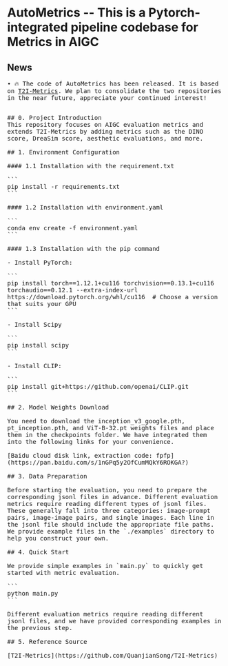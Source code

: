 # AutoMetrics -- This is a Pytorch-integrated pipeline codebase for Metrics in AIGC

## News
<pre style="white-space: pre-wrap;">
• 🔥 The code of AutoMetrics has been released. It is based on <a href="https://github.com/QuanjianSong/T2I-Metrics">T2I-Metrics</a>. We plan to consolidate the two repositories in the near future, appreciate your continued interest!
<pre style="white-space: pre-wrap;">
  
## 0. Project Introduction
This repository focuses on AIGC evaluation metrics and extends T2I-Metrics by adding metrics such as the DINO score, DreaSim score, aesthetic evaluations, and more.

## 1. Environment Configuration

#### 1.1 Installation with the requirement.txt

```
pip install -r requirements.txt
```

#### 1.2 Installation with environment.yaml

```
conda env create -f environment.yaml
```

#### 1.3 Installation with the pip command

- Install PyTorch:

```
pip install torch==1.12.1+cu116 torchvision==0.13.1+cu116 torchaudio==0.12.1 --extra-index-url https://download.pytorch.org/whl/cu116  # Choose a version that suits your GPU
```

- Install Scipy

```
pip install scipy
```

- Install CLIP:

```
pip install git+https://github.com/openai/CLIP.git
```

## 2. Model Weights Download

You need to download the inception_v3_google.pth, pt_inception.pth, and ViT-B-32.pt weights files and place them in the checkpoints folder. We have integrated them into the following links for your convenience.

[Baidu cloud disk link, extraction code: fpfp](https://pan.baidu.com/s/1nGPq5y2OfCumMQkY6ROKGA?)

## 3. Data Preparation

Before starting the evaluation, you need to prepare the corresponding jsonl files in advance. Different evaluation metrics require reading different types of jsonl files. These generally fall into three categories: image-prompt pairs, image-image pairs, and single images. Each line in the jsonl file should include the appropriate file paths. We provide example files in the `./examples` directory to help you construct your own.

## 4. Quick Start

We provide simple examples in `main.py` to quickly get started with metric evaluation.

```
python main.py
```

Different evaluation metrics require reading different jsonl files, and we have provided corresponding examples in the previous step.

## 5. Reference Source

[T2I-Metrics](https://github.com/QuanjianSong/T2I-Metrics)
